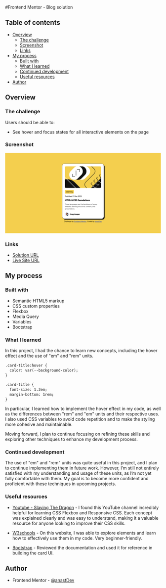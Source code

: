 #Frontend Mentor - Blog solution

## Table of contents

- [Overview](#overview)
  - [The challenge](#the-challenge)
  - [Screenshot](#screenshot)
  - [Links](#links)
- [My process](#my-process)
  - [Built with](#built-with)
  - [What I learned](#what-i-learned)
  - [Continued development](#continued-development)
  - [Useful resources](#useful-resources)
- [Author](#author)

## Overview

### The challenge

Users should be able to:

- See hover and focus states for all interactive elements on the page

### Screenshot

![](./assets/images/screenshot.png)

### Links

- [Solution URL](https://anastdev.github.io/Blog-Project-FrontendMentor/)
- [Live Site URL]()

## My process

### Built with

- Semantic HTML5 markup
- CSS custom properties
- Flexbox
- Media Query
- Variables
- Bootstrap

### What I learned

In this project, I had the chance to learn new concepts, including the hover effect and the use of "em" and "rem" units.

```
.card-title:hover {
  color: var(--background-color);
}
```

```
.card-title {
  font-size: 1.3em;
  margin-bottom: 1rem;
}
```

In particular, I learned how to implement the hover effect in my code, as well as the differences between "rem" and "em" units and their respective uses. I also used CSS variables to avoid code repetition and to make the styling more cohesive and maintainable.

Moving forward, I plan to continue focusing on refining these skills and exploring other techniques to enhance my development process.

### Continued development

The use of "em" and "rem" units was quite useful in this project, and I plan to continue implementing them in future work. However, I’m still not entirely satisfied with my understanding and usage of these units, as I’m not yet fully comfortable with them. My goal is to become more confident and proficient with these techniques in upcoming projects.

### Useful resources

- [Youtube - Slaying The Dragon](https://www.youtube.com/@slayingthedragon) - I found this YouTube channel incredibly helpful for learning CSS Flexbox and Responsive CSS. Each concept was explained clearly and was easy to understand, making it a valuable resource for anyone looking to improve their CSS skills.

- [W3schools](https://www.w3schools.com/css/default.aspm) - On this website, I was able to explore elements and learn how to effectively use them in my code. Very beginner-friendly.

- [Bootstrap](https://getbootstrap.com/docs/4.0/components/card/) - Reviewed the documentation and used it for reference in building the card UI.

## Author

- Frontend Mentor - [@anastDev](https://www.frontendmentor.io/profile/anastDev)
